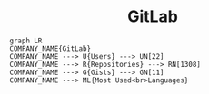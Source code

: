 <h1 align="center">GitLab</h1>

```mermaid
graph LR
COMPANY_NAME{GitLab}
COMPANY_NAME ---> U{Users} ---> UN[22]
COMPANY_NAME ---> R{Repositories} ---> RN[1308]
COMPANY_NAME ---> G{Gists} ---> GN[11]
COMPANY_NAME ---> ML{Most Used<br>Languages}
```
